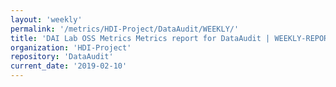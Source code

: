 ```yaml
---
layout: 'weekly'
permalink: '/metrics/HDI-Project/DataAudit/WEEKLY/'
title: 'DAI Lab OSS Metrics Metrics report for DataAudit | WEEKLY-REPORT-2019-02-10'
organization: 'HDI-Project'
repository: 'DataAudit'
current_date: '2019-02-10'
---
```

